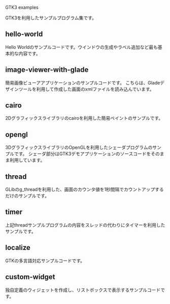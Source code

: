 GTK3 examples

GTK3を利用したサンプルプログラム集です。

## hello-world

Hello Worldのサンプルコードです。ウインドウの生成やラベル追加など最も基本的な内容です。

## image-viewer-with-glade

簡易画像ビューアアプリケーションのサンプルコードです。
こちらは、Gladeデザインツールを利用して作成した画面のxmlファイルを読み込んでいます。

## cairo

2Dグラフィックスライブラリのcairoを利用した簡易ペイントのサンプルです。

## opengl

3DグラフィックスライブラリのOpenGLを利用したシェーダプログラムのサンプルです。
シェーダ部分はGTK3デモアプリケーションのソースコードをそのまま利用しています。

## thread

GLibのg_threadを利用した、画面のカウンタ値を1秒間隔でカウントアップするだけのサンプルです。

## timer

上記threadサンプルプログラムの内容をスレッドの代わりにタイマーを利用したサンプルです。

## localize

GTKの多言語対応サンプルコードです。

## custom-widget

独自定義のウィジェットを作成し、リストボックスで表示するサンプルコードです。
